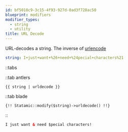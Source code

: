 ```yaml
---
id: bf5018c9-3c15-4f93-927d-0ad3f728ac50
blueprint: modifiers
modifier_types:
  - string
  - utility
title: URL Decode
---
```

URL-decodes a string. The inverse of [urlencode](/modifiers/urlencode)

```yaml
string: I+just+want+%26+need+%24pecial+characters%21
```

::tabs

::tab antlers
```antlers
{{ string | urldecode }}
```
::tab blade
```blade
{!! Statamic::modify($string)->urldecode() !!}
```
::

```html
I just want & need $pecial characters!
```
